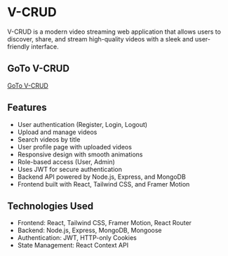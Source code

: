 # V-CRUD

V-CRUD is a modern video streaming web application that allows users to discover, share, and stream high-quality videos with a sleek and user-friendly interface.

## GoTo V-CRUD

[GoTo V-CRUD](https://v-crud-client.vercel.app/)

## Features

- User authentication (Register, Login, Logout)
- Upload and manage videos
- Search videos by title
- User profile page with uploaded videos
- Responsive design with smooth animations
- Role-based access (User, Admin)
- Uses JWT for secure authentication
- Backend API powered by Node.js, Express, and MongoDB
- Frontend built with React, Tailwind CSS, and Framer Motion

## Technologies Used

- Frontend: React, Tailwind CSS, Framer Motion, React Router
- Backend: Node.js, Express, MongoDB, Mongoose
- Authentication: JWT, HTTP-only Cookies
- State Management: React Context API
